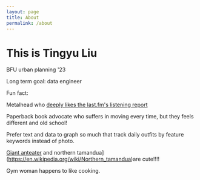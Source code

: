 ```yaml
---
layout: page
title: About
permalink: /about
---
```


# This is Tingyu Liu

BFU urban planning '23

Long term goal: data engineer

Fun fact:

Metalhead who [deeply likes the last.fm's listening report](https://www.last.fm/user/Pagan_Flame_/listening-report)

Paperback book advocate who suffers in moving every time, but they feels different and old school!

Prefer text and data to graph so much that track daily outfits by feature keywords instead of photo.

[Giant anteater](https://en.wikipedia.org/wiki/Giant_anteater) and northern tamandua](https://en.wikipedia.org/wiki/Northern_tamandua)are cute!!!!

Gym woman happens to like cooking.






